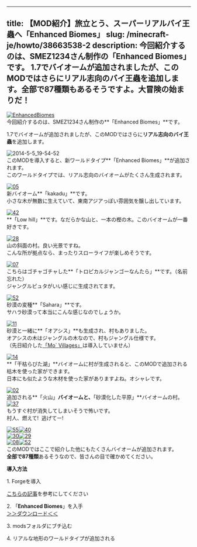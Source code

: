 
---
title: 【MOD紹介】旅立とう、スーパーリアルバイ王蟲へ「Enhanced Biomes」
slug: /minecraft-je/howto/38663538-2
description: 今回紹介するのは、SMEZ1234さん制作の「Enhanced Biomes」です。
 1.7でバイオームが追加されましたが、このMODではさらにリアル志向のバイ王蟲を追加します。全部で87種類もあるそうですよ。大冒険の始まりだ！
---

[![EnhancedBiomes](https://cdn-ak.f.st-hatena.com/images/fotolife/s/sasigume/20210208/20210208155451.png)](#b/b/bb7b615b.png "EnhancedBiomes")  
今回紹介するのは、SMEZ1234さん制作の**「Enhanced Biomes」**です。

1.7でバイオームが追加されましたが、このMODではさらに**リアル志向のバイ王蟲**を追加します。

![2014-5-5_19-54-52](https://cdn-ak.f.st-hatena.com/images/fotolife/s/sasigume/20210208/20210208132707.jpg)  
このMODを導入すると、新ワールドタイプ**「Enhanced Biomes」**が追加されます。  
このワールドタイプでは、リアル志向のバイオームがたくさん生成されます。

[![05](https://cdn-ak.f.st-hatena.com/images/fotolife/s/sasigume/20210208/20210208133101.png)](#2/f/2f2873b6.png "05")  
新バイオーム**「kakadu」**です。  
小さな木が無数に生えていて、東南アジアっぽい雰囲気を醸し出しています。

[![42](https://cdn-ak.f.st-hatena.com/images/fotolife/s/sasigume/20210208/20210208142023.png)](#6/2/625f1ccd.png "42")  
**「Low hill」**です。なだらかな山と、一本の樫の木。このバイオームが一番好きです。

[![28](https://cdn-ak.f.st-hatena.com/images/fotolife/s/sasigume/20210208/20210208161215.png)](#c/c/cce140a4.png "28")  
山の斜面の村。良い光景ですね。  
こんな所が拠点なら、まったりスローライフが楽しめそうです。

[![07](https://cdn-ak.f.st-hatena.com/images/fotolife/s/sasigume/20210208/20210208152105.png)](#9/b/9b716a3e.png "07")  
こちらはゴチャゴチャした**「トロピカルジャンゴーなんたら」**です。（名前忘れた）  
ジャングルピュタがいい感じに生成されてます。

[![52](https://cdn-ak.f.st-hatena.com/images/fotolife/s/sasigume/20210208/20210208124506.png)](#0/0/00acf695.png "52")  
砂漠の変種**「Sahara」**です。  
サハラ砂漠って本当にこんな感じなのでしょうか。

[![11](https://cdn-ak.f.st-hatena.com/images/fotolife/s/sasigume/20210208/20210208164642.png)](#e/4/e49f18ff.png "11")  
砂漠と一緒に**「オアシス」**も生成され、村もありました。  
オアシスの木はジャングルの木なので、村もジャングル仕様です。  
（先日紹介した[「Mo\` Villages」](/38156378/)は導入していません）

[![14](https://cdn-ak.f.st-hatena.com/images/fotolife/s/sasigume/20210208/20210208151035.png)](#9/0/9089fd06.png "14")  
**「干枯らびた湖」**バイオームに村が生成されると、このMODで追加される枯木を使った家ができます。  
日本にも似たような木材を使った家がありますよね。オシャレです。

[![02](https://cdn-ak.f.st-hatena.com/images/fotolife/s/sasigume/20210208/20210208130302.png)](#1/2/1257ab73.png "02")  
追加される**「火山」**バイオームと、**「砂漠化した平原」**バイオームの村。  
[![37](https://cdn-ak.f.st-hatena.com/images/fotolife/s/sasigume/20210208/20210208154227.png)](#a/f/af0530ad.png "37")  
もうすぐ村が消失してしまいそうで怖いです。  
村人、燃えて!  逃げてー!

[![55](https://cdn-ak.f.st-hatena.com/images/fotolife/s/sasigume/20210208/20210208083610.png)](#3/4/34e91f8d.png "55")[![40](https://cdn-ak.f.st-hatena.com/images/fotolife/s/sasigume/20210208/20210208180855.png)](#f/f/ff6131a0.png "40")  
[![30](https://cdn-ak.f.st-hatena.com/images/fotolife/s/sasigume/20210208/20210208141704.png)](#5/f/5f7962b6.png "30")[![29](https://www.napoan.com/wp-content/uploads/imgs/e/7/e70b5ede.png)](#e/7/e70b5ede.png "29")  
[![08](https://cdn-ak.f.st-hatena.com/images/fotolife/s/sasigume/20210208/20210208143010.png)](#6/b/6b7032a9.png "08")[![52](https://cdn-ak.f.st-hatena.com/images/fotolife/s/sasigume/20210208/20210208140731.png)](#5/6/56291936.png "52")  
このMODではここで紹介した他にもたくさんバイオームが追加されます。  
**全部で87種類**あるそうなので、皆さんの目で確かめてください。

**導入方法**

1\. Forgeを導入

[こちらの記事](/new-way-to-install-mod/)を参考にしてください

2\. 「**Enhanced Biomes**」を入手  
[＞＞ダウンロード＜＜](http://www.minecraftforum.net/topic/2550247-172-forge-ssp-smp-enhanced-biomes-21-nearly-100-new-biomes-season-update/)

3\. modsフォルダにブチ込む

4\. リアルな地形のワールドタイプが追加される
